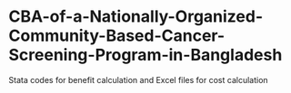 # CBA-of-a-Nationally-Organized-Community-Based-Cancer-Screening-Program-in-Bangladesh
Stata codes for benefit calculation and Excel files for cost calculation
